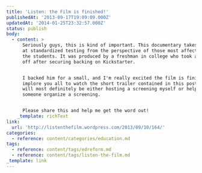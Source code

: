 ```yaml
---
title: 'Listen: the Film is finished!'
publishedAt: '2013-09-17T19:09:09.000Z'
updatedAt: '2014-01-25T23:32:57.000Z'
status: publish
body:
  - content: >
      Seriously guys, this is kind of important. This documentary takes a look
      at standardized testing from the perspective of those most affected by it:
      the students. It was produced by a freshman in college who took a semester
      off after securing backing on Kickstarter.


      I backed him for a small, and I'm really excited the film is finished. I
      implore you all to watch the short trailer contained in this post, and I
      will most definitely be either hosting a screening myself or helping
      someone organize a screening.


      Please share this and help me get the word out!
    _template: richText
link:
  url: 'http://listenthefilm.wordpress.com/2013/09/10/164/'
categories:
  - reference: content/categories/education.md
tags:
  - reference: content/tags/edreform.md
  - reference: content/tags/listen-the-film.md
_template: link
---
```



